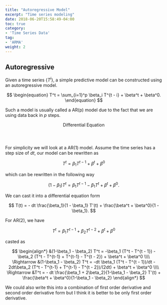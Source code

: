 ```yaml
---
title: "Autoregressive Model"
excerpt: "Time series modeling"
date: 2018-06-20T15:58:49-04:00
toc: true
category:
- 'Time Series Data'
tag:
- 'ARMA'
weight: 2
---
```


## Autoregressive

Given a time series $\{T^i\}$, a simple predictive model can be constructed using an autoregressive model.

$$
\begin{equation}
T^t = \sum_{i=1}^p \beta_i T^{t - i} + \beta^t + \beta^0.
\end{equation}
$$

Such a model is usually called a AR(p) model due to the fact that we are using data back in $p$ steps.

<div class="card">
<header class="card-header">
<p class="card-header-title card-toggle">Differential Equation</p>
</header>
<div class="card-content is-hidden">
<div class="content">

For simplicity we will look at a AR(1) model. Assume the time series has a step size of $dt$, our model can be rewritten as

$$
T^t = \beta_1 T^{t - 1} + \beta^t + \beta^0
$$

which can be rewritten in the following way

$$
(1 - \beta_1) T^t = \beta_1 T^{t - 1} - \beta_1 T^t + \beta^t + \beta^0.
$$

We can cast it into a differential equation form

$$
T(t) = - dt \frac{\beta_1}{1 - \beta_1} T'(t) + \frac{\beta^t + \beta^0}{1 - \beta_1}.
$$

For AR(2), we have

$$
T^t = \beta_1 T^{t - 1} + \beta_2 T^{t - 2} + \beta^t + \beta^0
$$

casted as

$$
\begin{align*}
&(1-\beta_1 - \beta_2) T^t = -\beta_1 (T^t - T^{t - 1}) - \beta_2 (T^t - T^{t-1} + T^{t-1} - T^{t - 2}) + \beta^t + \beta^0 \\\\
\Rightarrow &(1-\beta_1 - \beta_2) T^t = -dt \beta_1 (T^t - T^{t - 1})/dt - 2dt\beta_2 (T^t - T^{t-1} + T^{t-1} - T^{t - 2})/(2dt) + \beta^t + \beta^0 \\\\
\Rightarrow &T^t = - dt \frac{\beta_1 + 2\beta_2}{1-\beta_1 - \beta_2} T'(t) + \frac{\beta^t + \beta^0}{1-\beta_1 - \beta_2}
\end{align*}
$$

We could also write this into a combination of first order derivative and second order derivative form but I think it is better to be only first order derivative.


</div>
</div>
</div>
